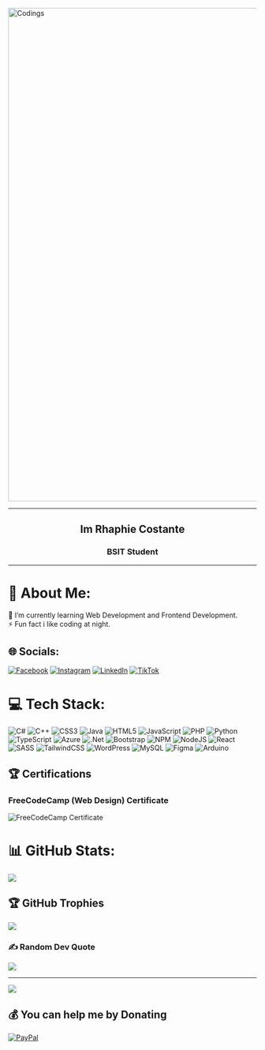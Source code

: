<a href="https://github.com/Rhaphie12"><img alt="Codings" width="1000" src="https://github.com/Rhaphie12/Rhaphie12/assets/117087910/632a0bab-3175-4dae-a01f-575e10c1cabe"></a>

<hr>
<h2 style="text-align: center; font-weight: bold;">Im Rhaphie Costante</h2>
<h3 style="text-align: center;">BSIT Student</h3>
<hr>

# 💫 About Me:
🌱 I’m currently learning Web Development and Frontend Development.<br>⚡ Fun fact i like coding at night.

## 🌐 Socials:
[![Facebook](https://img.shields.io/badge/Facebook-%231877F2.svg?logo=Facebook&logoColor=white)](https://facebook.com/Rhaphie.costante29) [![Instagram](https://img.shields.io/badge/Instagram-%23E4405F.svg?logo=Instagram&logoColor=white)](https://instagram.com/rhapcstnt) [![LinkedIn](https://img.shields.io/badge/LinkedIn-%230077B5.svg?logo=linkedin&logoColor=white)](https://linkedin.com/in/costante-rhaphie-c-2464812b5) [![TikTok](https://img.shields.io/badge/TikTok-%23000000.svg?logo=TikTok&logoColor=white)](https://tiktok.com/@rhapcstnt) 

# 💻 Tech Stack:
![C#](https://img.shields.io/badge/c%23-%23239120.svg?style=for-the-badge&logo=csharp&logoColor=white) ![C++](https://img.shields.io/badge/c++-%2300599C.svg?style=for-the-badge&logo=c%2B%2B&logoColor=white) ![CSS3](https://img.shields.io/badge/css3-%231572B6.svg?style=for-the-badge&logo=css3&logoColor=white) ![Java](https://img.shields.io/badge/java-%23ED8B00.svg?style=for-the-badge&logo=openjdk&logoColor=white) ![HTML5](https://img.shields.io/badge/html5-%23E34F26.svg?style=for-the-badge&logo=html5&logoColor=white) ![JavaScript](https://img.shields.io/badge/javascript-%23323330.svg?style=for-the-badge&logo=javascript&logoColor=%23F7DF1E) ![PHP](https://img.shields.io/badge/php-%23777BB4.svg?style=for-the-badge&logo=php&logoColor=white) ![Python](https://img.shields.io/badge/python-3670A0?style=for-the-badge&logo=python&logoColor=ffdd54) ![TypeScript](https://img.shields.io/badge/typescript-%23007ACC.svg?style=for-the-badge&logo=typescript&logoColor=white) ![Azure](https://img.shields.io/badge/azure-%230072C6.svg?style=for-the-badge&logo=microsoftazure&logoColor=white) ![.Net](https://img.shields.io/badge/.NET-5C2D91?style=for-the-badge&logo=.net&logoColor=white) ![Bootstrap](https://img.shields.io/badge/bootstrap-%238511FA.svg?style=for-the-badge&logo=bootstrap&logoColor=white) ![NPM](https://img.shields.io/badge/NPM-%23CB3837.svg?style=for-the-badge&logo=npm&logoColor=white) ![NodeJS](https://img.shields.io/badge/node.js-6DA55F?style=for-the-badge&logo=node.js&logoColor=white) ![React](https://img.shields.io/badge/react-%2320232a.svg?style=for-the-badge&logo=react&logoColor=%2361DAFB) ![SASS](https://img.shields.io/badge/SASS-hotpink.svg?style=for-the-badge&logo=SASS&logoColor=white) ![TailwindCSS](https://img.shields.io/badge/tailwindcss-%2338B2AC.svg?style=for-the-badge&logo=tailwind-css&logoColor=white) ![WordPress](https://img.shields.io/badge/WordPress-%23117AC9.svg?style=for-the-badge&logo=WordPress&logoColor=white) ![MySQL](https://img.shields.io/badge/mysql-%2300000f.svg?style=for-the-badge&logo=mysql&logoColor=white) ![Figma](https://img.shields.io/badge/figma-%23F24E1E.svg?style=for-the-badge&logo=figma&logoColor=white) ![Arduino](https://img.shields.io/badge/-Arduino-00979D?style=for-the-badge&logo=Arduino&logoColor=white)

## 🏆 Certifications
<h3>FreeCodeCamp (Web Design) Certificate</h3>

![FreeCodeCamp Certificate](https://github.com/Rhaphie12/Rhaphie12/assets/117087910/6c264e97-fe6b-4f58-bd19-5c69ca20d9b7)

# 📊 GitHub Stats:
![](https://github-readme-stats.vercel.app/api/top-langs/?username=Rhaphie12&theme=synthwave&hide_border=false&include_all_commits=true&count_private=false&layout=compact)

## 🏆 GitHub Trophies
![](https://github-profile-trophy.vercel.app/?username=Rhaphie12&theme=radical&no-frame=false&no-bg=false&margin-w=4)

### ✍️ Random Dev Quote
![](https://quotes-github-readme.vercel.app/api?type=horizontal&theme=radical)

---
[![](https://visitcount.itsvg.in/api?id=Rhaphie12&icon=0&color=0)](https://visitcount.itsvg.in)

  ## 💰 You can help me by Donating
  [![PayPal](https://img.shields.io/badge/PayPal-00457C?style=for-the-badge&logo=paypal&logoColor=white)](https://paypal.me/paypal.me/rhaphiecostante) 

  
<!-- Proudly created with GPRM ( https://gprm.itsvg.in ) -->
